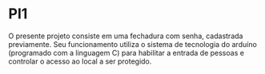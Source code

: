 # PI1
O presente projeto consiste em uma fechadura com senha, cadastrada previamente. Seu funcionamento utiliza o sistema de tecnologia do arduíno (programado com a linguagem C) para habilitar a entrada de pessoas e controlar o acesso ao local a ser protegido.  
